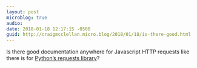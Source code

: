 ```yaml
---
layout: post
microblog: true
audio: 
date: 2018-01-18 12:17:15 -0500
guid: http://craigmcclellan.micro.blog/2018/01/18/is-there-good.html
---
```

Is there good documentation anywhere for Javascript HTTP requests like there is for [Python’s requests library](http://docs.python-requests.org/en/master/)?
